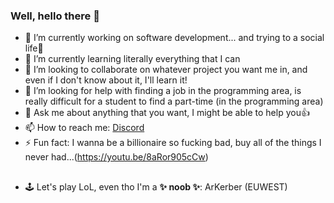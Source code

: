 ### Well, hello there 👋


- 🔭 I’m currently working on software development... and trying to a social life🤣
- 🌱 I’m currently learning literally everything that I can
- 👯 I’m looking to collaborate on whatever project you want me in, and even if I don't know about it, I'll learn it!
- 🤔 I’m looking for help with finding a job in the programming area, is really difficult for a student to find a part-time (in the programming area)
- 💬 Ask me about anything that you want, I might be able to help you👍
- 📫 How to reach me: [Discord](https://discord.com/users/607265809793941514)
- ⚡ Fun fact: I wanna be a billionaire so fucking bad, buy all of the things I never had...(https://youtu.be/8aRor905cCw)
##
- 🕹 Let's play LoL, even tho I'm a **✨ noob ✨**: ArKerber (EUWEST)
